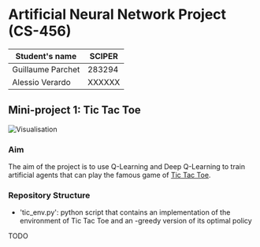 # Artificial Neural Network Project (CS-456)

| Student's name | SCIPER |
| -------------- | ------ |
| Guillaume Parchet | 283294 |
| Alessio Verardo | XXXXXX |

## Mini-project 1: Tic Tac Toe

![Visualisation](img/tictactoe_img.png)

### Aim

The aim of the project is to use Q-Learning and Deep Q-Learning to train artificial agents that can play the famous game of [Tic Tac Toe](https://en.wikipedia.org/wiki/Tic-tac-toe).

### Repository Structure

 - 'tic_env.py': python script that contains an implementation of the environment of Tic Tac Toe and an -greedy version of its optimal policy

TODO


